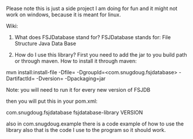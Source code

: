 Please note this is just a side project I am doing for fun and it might not work on windows, because it is meant for linux.

Wiki:
1. What does FSJDatabase stand for?
FSJDatabase stands for:
File
Structure
Java
Data
Base

3. How do I use this library?
First you need to add the jar to you build path or through maven.
How to install it through maven:

mvn install:install-file -Dfile=<path> -DgroupId=<com.snugdoug.fsjdatabase> -DartifactId=<fsjdatabase-library> -Dversion=<version> -Dpackaging=jar

Note: you will need to run it for every new version of FSJDB

then you will put this in your pom.xml:

<dependency>
    <groupId>com.snugdoug.fsjdatabase</groupId>
    <artifactId>fsjdatabase-library</artifactId>
    <version>VERSION</version>
</dependency>

also in com.snugdoug.example there is a code example of how to use the library also that is the code I use to the program so it should work.


   
